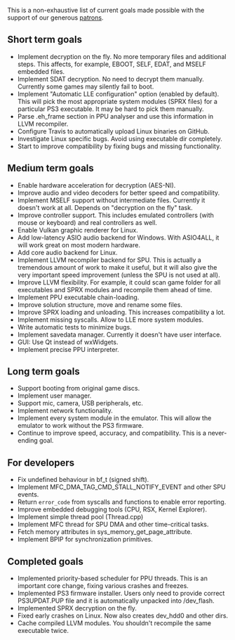 This is a non-exhaustive list of current goals made possible with the support of our generous [patrons](https://www.patreon.com/Nekotekina).

## Short term goals
* Implement decryption on the fly. No more temporary files and additional steps. This affects, for example, EBOOT, SELF, EDAT, and MSELF embedded files.
* Implement SDAT decryption. No need to decrypt them manually. Currently some games may silently fail to boot.
* Implement "Automatic LLE configuration" option (enabled by default). This will pick the most appropriate system modules (SPRX files) for a particular PS3 executable. It may be hard to pick them manually.
* Parse .eh_frame section in PPU analyser and use this information in LLVM recompiler.
* Configure Travis to automatically upload Linux binaries on GitHub.
* Investigate Linux specific bugs. Avoid using executable dir completely.
* Start to improve compatibility by fixing bugs and missing functionality.

## Medium term goals
* Enable hardware acceleration for decryption (AES-NI).
* Improve audio and video decoders for better speed and compatibility.
* Implement MSELF support without intermediate files. Currently it doesn't work at all. Depends on "decryption on the fly" task.
* Improve controller support. This includes emulated controllers (with mouse or keyboard) and real controllers as well.
* Enable Vulkan graphic renderer for Linux.
* Add low-latency ASIO audio backend for Windows. With ASIO4ALL, it will work great on most modern hardware.
* Add core audio backend for Linux.
* Implement LLVM recompiler backend for SPU. This is actually a tremendous amount of work to make it useful, but it will also give the very important speed improvement (unless the SPU is not used at all).
* Improve LLVM flexibility. For example, it could scan game folder for all executables and SPRX modules and recompile them ahead of time.
* Implement PPU executable chain-loading.
* Improve solution structure, move and rename some files.
* Improve SPRX loading and unloading. This increases compatibility a lot.
* Implement missing syscalls. Allow to LLE more system modules.
* Write automatic tests to minimize bugs.
* Implement savedata manager. Currently it doesn't have user interface.
* GUI: Use Qt instead of wxWidgets.
* Implement precise PPU interpreter.

## Long term goals
* Support booting from original game discs.
* Implement user manager.
* Support mic, camera, USB peripherals, etc.
* Implement network functionality.
* Implement every system module in the emulator. This will allow the emulator to work without the PS3 firmware.
* Continue to improve speed, accuracy, and compatibility. This is a never-ending goal.

## For developers
* Fix undefined behaviour in bf_t (signed shift).
* Implement MFC_DMA_TAG_CMD_STALL_NOTIFY_EVENT and other SPU events.
* Return `error_code` from syscalls and functions to enable error reporting.
* Improve embedded debugging tools (CPU, RSX, Kernel Explorer).
* Implement simple thread pool (Thread.cpp)
* Implement MFC thread for SPU DMA and other time-critical tasks.
* Fetch memory attributes in sys_memory_get_page_attribute.
* Implement BPIP for synchronization primitives.


## Completed goals
* Implemented priority-based scheduler for PPU threads. This is an important core change, fixing various crashes and freezes.
* Implemented PS3 firmware installer. Users only need to provide correct PS3UPDAT.PUP file and it is automatically unpacked into /dev_flash.
* Implemented SPRX decryption on the fly.
* Fixed early crashes on Linux. Now also creates dev_hdd0 and other dirs.
* Cache compiled LLVM modules. You shouldn't recompile the same executable twice.